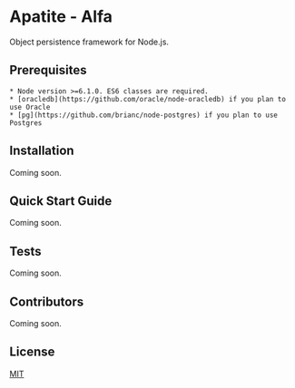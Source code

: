 ﻿# Apatite - Alfa

Object persistence framework for Node.js.

## Prerequisites

	* Node version >=6.1.0. ES6 classes are required.
	* [oracledb](https://github.com/oracle/node-oracledb) if you plan to use Oracle
	* [pg](https://github.com/brianc/node-postgres) if you plan to use Postgres

## Installation

Coming soon.

## Quick Start Guide

Coming soon.

## Tests

Coming soon.

## Contributors

Coming soon.

## License

  [MIT](LICENSE)